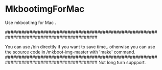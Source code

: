 # MkbootimgForMac
Use mkbootimg for Mac .


##########################################################################################

You can use /bin directtly if you want to save time,.
otherwise you can use the scource code in /mkboot-img-master with 'make' command.
##########################################################################################
Not long turn suppport.
